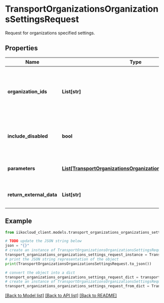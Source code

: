 # TransportOrganizationsOrganizationsSettingsRequest

Request for organizations specified settings.

## Properties

Name | Type | Description | Notes
------------ | ------------- | ------------- | -------------
**organization_ids** | **List[str]** | Organizations IDs which have to be returned. By default - all organizations from apiLogin. | [optional] 
**include_disabled** | **bool** | Attribute that shows that response contains disabled organizations. | [optional] 
**parameters** | [**List[TransportOrganizationsOrganizationSettingsParameters]**](TransportOrganizationsOrganizationSettingsParameters.md) | Parameters of information to be present in response. | [optional] 
**return_external_data** | **List[str]** | External data keys that have to be returned. | [optional] 

## Example

```python
from iikocloud_client.models.transport_organizations_organizations_settings_request import TransportOrganizationsOrganizationsSettingsRequest

# TODO update the JSON string below
json = "{}"
# create an instance of TransportOrganizationsOrganizationsSettingsRequest from a JSON string
transport_organizations_organizations_settings_request_instance = TransportOrganizationsOrganizationsSettingsRequest.from_json(json)
# print the JSON string representation of the object
print(TransportOrganizationsOrganizationsSettingsRequest.to_json())

# convert the object into a dict
transport_organizations_organizations_settings_request_dict = transport_organizations_organizations_settings_request_instance.to_dict()
# create an instance of TransportOrganizationsOrganizationsSettingsRequest from a dict
transport_organizations_organizations_settings_request_from_dict = TransportOrganizationsOrganizationsSettingsRequest.from_dict(transport_organizations_organizations_settings_request_dict)
```
[[Back to Model list]](../README.md#documentation-for-models) [[Back to API list]](../README.md#documentation-for-api-endpoints) [[Back to README]](../README.md)


